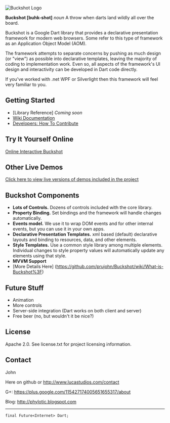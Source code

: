 ![Buckshot Logo](http://www.lucastudios.com/img/lucaui_logo_candidate2.png)

**Buckshot [buhk-shot]** *noun* A throw when darts land wildly all over the board.

Buckshot is a Google Dart library that provides a declarative presentation framework for modern web browsers.  Some refer to this type of framework as an Application Object Model (AOM).

The framework attempts to separate concerns by pushing as much design (or "view") as possible into declarative templates, leaving the majority of coding to implementation work.
Even so, all aspects of the framework's UI design and interactivity can be developed in Dart code directly.

If you've worked with .net WPF or Silverlight then this framework will feel very familiar to you.

## Getting Started
* [Library Reference] *Coming soon*
* [Wiki Documentation](https://github.com/prujohn/Buckshot/wiki/_pages)
* [Developers: How To Contribute](https://github.com/prujohn/Buckshot/wiki/How-To-Contribute)

## Try It Yourself Online
[Online Interactive Buckshot](http://www.lucastudios.com/trybuckshot)

## Other Live Demos
[Click here to view live versions of demos included in the project](http://www.lucastudios.com/demos/)

## Buckshot Components
* **Lots of Controls.**  Dozens of controls included with the core library. 
* **Property Binding.**  Set bindings and the framework will handle changes automatically.
* **Events model.** We use it to wrap DOM events and for other internal events, but you can use it in your own apps.
* **Declarative Presentation Templates.** xml based (default) declarative layouts and binding to resources, data, and other elements.
* **Style Templates.**  Use a common style library among multiple elements.  Individual changes to style property values will automatically update any elements using that style.
* **MVVM Support**
* [More Details Here] (https://github.com/prujohn/Buckshot/wiki/What-is-Buckshot%3F)

## Future Stuff
* Animation
* More controls
* Server-side integration (Dart works on both client and server)
* Free beer (no, but wouldn't it be nice?)

## License
Apache 2.0. See license.txt for project licensing information.

## Contact

John

Here on github or http://www.lucastudios.com/contact

G+: https://plus.google.com/115427174005651655317/about

Blog: http://phylotic.blogspot.com

---------------------------------------------
	final Future<Internet> Dart;
